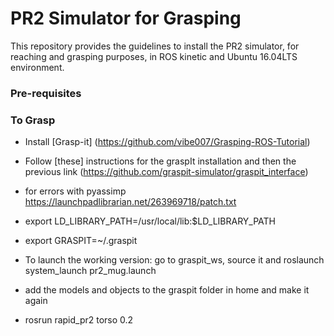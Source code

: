 # PR2 Simulator for Grasping

This repository provides the guidelines to install the PR2 simulator, for reaching and grasping purposes, in ROS kinetic and Ubuntu 16.04LTS environment.

### Pre-requisites

### To Grasp ###
* Install [Grasp-it] (https://github.com/vibe007/Grasping-ROS-Tutorial)
* Follow [these] instructions for the graspIt installation and then the previous link (https://github.com/graspit-simulator/graspit_interface)
* for errors with pyassimp https://launchpadlibrarian.net/263969718/patch.txt
* export LD_LIBRARY_PATH=/usr/local/lib:$LD_LIBRARY_PATH
* export GRASPIT=~/.graspit

* To launch the working version: go to graspit_ws, source it and roslaunch system_launch pr2_mug.launch
* add the models and objects to the graspit folder in home and make it again
* rosrun rapid_pr2 torso 0.2
